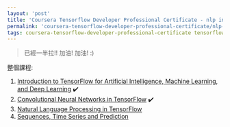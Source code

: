 ```yaml
---
layout: 'post'
title: 'Coursera Tensorflow Developer Professional Certificate - nlp in tensorflow week01'
permalink: 'coursera-tensorflow-developer-professional-certificate/nlp-in-tensorflow/week01'
tags: coursera-tensorflow-developer-professional-certificate tensorflow nlp 
---
```


> 已經一半拉!! 加油! 加油! :) 


整個課程:

1. [Introduction to TensorFlow for Artificial Intelligence, Machine Learning, and Deep Learning](https://www.coursera.org/learn/introduction-tensorflow) :heavy_check_mark:
2. [Convolutional Neural Networks in TensorFlow](https://www.coursera.org/learn/convolutional-neural-networks-tensorflow) :heavy_check_mark:
3. [Natural Language Processing in TensorFlow](https://www.coursera.org/learn/natural-language-processing-tensorflow)
4. [Sequences, Time Series and Prediction](https://www.coursera.org/learn/tensorflow-sequences-time-series-and-prediction)

